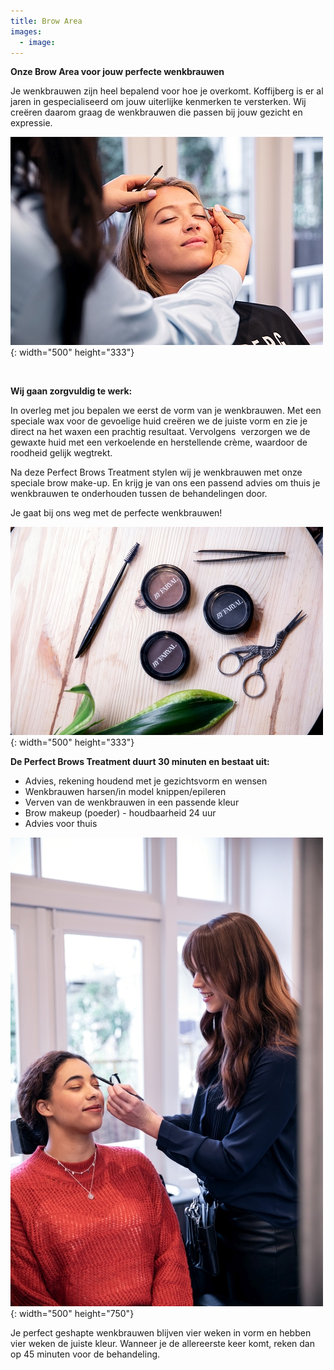 ```yaml
---
title: Brow Area
images:
  - image:
---
```


**Onze Brow Area voor jouw perfecte wenkbrauwen**

Je wenkbrauwen zijn heel bepalend voor hoe je overkomt. Koffijberg is er al jaren in gespecialiseerd om jouw uiterlijke kenmerken te versterken. Wij creëren daarom graag de wenkbrauwen die passen bij jouw gezicht en expressie.

![](/uploads/brow-area-1-kapper-koffijberg-amsterdam.jpg){: width="500" height="333"}

&nbsp;

**Wij gaan zorgvuldig te werk:**

In overleg met jou bepalen we eerst de vorm van je wenkbrauwen. Met een speciale wax voor de gevoelige huid creëren we de juiste vorm en zie je direct na het waxen een prachtig resultaat. Vervolgens &nbsp;verzorgen we de gewaxte huid met een verkoelende en herstellende cr&egrave;me, waardoor de roodheid gelijk wegtrekt.

Na deze Perfect Brows Treatment stylen wij je wenkbrauwen met onze speciale brow make-up. En krijg je van ons een passend advies om thuis je wenkbrauwen te onderhouden tussen de behandelingen door.

Je gaat bij ons weg met de perfecte wenkbrauwen\!

![](/uploads/brow-area-3-kapper-amsterdam-koffijberg.jpg){: width="500" height="333"}

**De Perfect Brows Treatment duurt 30 minuten en bestaat uit:**

* Advies, rekening houdend met je gezichtsvorm en wensen
* Wenkbrauwen harsen/in model knippen/epileren
* Verven van de wenkbrauwen in een passende kleur
* Brow makeup (poeder) - houdbaarheid 24 uur
* Advies voor thuis

![](/uploads/brow-area-2-kapper-amsterdam-koffijberg.jpg){: width="500" height="750"}

Je perfect geshapte wenkbrauwen blijven vier weken in vorm en hebben vier weken de juiste kleur. Wanneer je de allereerste keer komt, reken dan op 45 minuten voor de behandeling.

&nbsp;